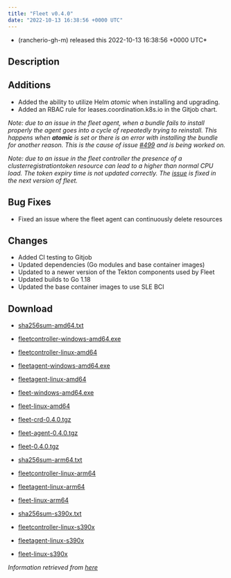```yaml
---
title: "Fleet v0.4.0"
date: "2022-10-13 16:38:56 +0000 UTC"
---
```



* (rancherio-gh-m) released this 2022-10-13 16:38:56 +0000 UTC*



## Description


<h2>Additions</h2>
<ul>
<li>Added the ability to utilize Helm <em>atomic</em> when installing and upgrading.</li>
<li>Added an RBAC rule for leases.coordination.k8s.io in the Gitjob chart.</li>
</ul>
<p><em>Note: due to an issue in the fleet agent, when a bundle fails to install properly the agent goes into a cycle of repeatedly trying to reinstall. This happens when <strong>atomic</strong> is set or there is an error with installing the bundle for another reason. This is the cause of issue <a class="issue-link js-issue-link" data-error-text="Failed to load title" data-id="978032156" data-permission-text="Title is private" data-url="https://github.com/rancher/fleet/issues/499" data-hovercard-type="issue" data-hovercard-url="/rancher/fleet/issues/499/hovercard" href="https://github.com/rancher/fleet/issues/499">#499</a> and is being worked on.</em></p>
<p><em>Note: due to an issue in the fleet controller the presence of a clusterregistrationtoken resource can lead to a higher than normal CPU load. The token expiry time is not updated correctly. The <a href="https://github.com/rancher/fleet/pull/995" data-hovercard-type="pull_request" data-hovercard-url="/rancher/fleet/pull/995/hovercard">issue</a> is fixed in the next version of fleet.</em></p>
<h2>Bug Fixes</h2>
<ul>
<li>Fixed an issue where the fleet agent can continuously delete resources</li>
</ul>
<h2>Changes</h2>
<ul>
<li>Added CI testing to Gitjob</li>
<li>Updated dependencies (Go modules and base container images)</li>
<li>Updated to a newer version of the Tekton components used by Fleet</li>
<li>Updated builds to Go 1.18</li>
<li>Updated the base container images to use SLE BCI</li>
</ul>



## Download


* [sha256sum-amd64.txt](https://github.com/rancher/fleet/releases/download/v0.4.0/sha256sum-amd64.txt)

* [fleetcontroller-windows-amd64.exe](https://github.com/rancher/fleet/releases/download/v0.4.0/fleetcontroller-windows-amd64.exe)

* [fleetcontroller-linux-amd64](https://github.com/rancher/fleet/releases/download/v0.4.0/fleetcontroller-linux-amd64)

* [fleetagent-windows-amd64.exe](https://github.com/rancher/fleet/releases/download/v0.4.0/fleetagent-windows-amd64.exe)

* [fleetagent-linux-amd64](https://github.com/rancher/fleet/releases/download/v0.4.0/fleetagent-linux-amd64)

* [fleet-windows-amd64.exe](https://github.com/rancher/fleet/releases/download/v0.4.0/fleet-windows-amd64.exe)

* [fleet-linux-amd64](https://github.com/rancher/fleet/releases/download/v0.4.0/fleet-linux-amd64)

* [fleet-crd-0.4.0.tgz](https://github.com/rancher/fleet/releases/download/v0.4.0/fleet-crd-0.4.0.tgz)

* [fleet-agent-0.4.0.tgz](https://github.com/rancher/fleet/releases/download/v0.4.0/fleet-agent-0.4.0.tgz)

* [fleet-0.4.0.tgz](https://github.com/rancher/fleet/releases/download/v0.4.0/fleet-0.4.0.tgz)

* [sha256sum-arm64.txt](https://github.com/rancher/fleet/releases/download/v0.4.0/sha256sum-arm64.txt)

* [fleetcontroller-linux-arm64](https://github.com/rancher/fleet/releases/download/v0.4.0/fleetcontroller-linux-arm64)

* [fleetagent-linux-arm64](https://github.com/rancher/fleet/releases/download/v0.4.0/fleetagent-linux-arm64)

* [fleet-linux-arm64](https://github.com/rancher/fleet/releases/download/v0.4.0/fleet-linux-arm64)

* [sha256sum-s390x.txt](https://github.com/rancher/fleet/releases/download/v0.4.0/sha256sum-s390x.txt)

* [fleetcontroller-linux-s390x](https://github.com/rancher/fleet/releases/download/v0.4.0/fleetcontroller-linux-s390x)

* [fleetagent-linux-s390x](https://github.com/rancher/fleet/releases/download/v0.4.0/fleetagent-linux-s390x)

* [fleet-linux-s390x](https://github.com/rancher/fleet/releases/download/v0.4.0/fleet-linux-s390x)




*Information retrieved from [here](https://github.com/rancher/fleet/releases/tag/v0.4.0)*


